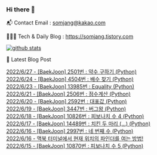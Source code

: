 ### Hi there 👋

📬  Contact Email : somjang@kakao.com

👨🏻‍💻  Tech & Daily Blog : https://somjang.tistory.com

[![github stats](https://github-readme-stats.vercel.app/api?username=SOMJANG&show_icons=true&hide_border=False)](https://somjang.tistory.com)

🤩 Latest Blog Post

[2022/6/27 - [BaekJoon] 2501번 : 약수 구하기 (Python)](https://somjang.tistory.com/entry/BaekJoon-2501%EB%B2%88-%EC%95%BD%EC%88%98-%EA%B5%AC%ED%95%98%EA%B8%B0-Python) <br>
[2022/6/24 - [BaekJoon] 4504번 : 배수 찾기 (Python)](https://somjang.tistory.com/entry/BaekJoon-4504%EB%B2%88-%EB%B0%B0%EC%88%98-%EC%B0%BE%EA%B8%B0-Python) <br>
[2022/6/23 - [BaekJoon] 13985번 : Equality (Python)](https://somjang.tistory.com/entry/BaekJoon-13985%EB%B2%88-Equality-Python) <br>
[2022/6/21 - [BaekJoon] 2506번 : 점수계산 (Python)](https://somjang.tistory.com/entry/BaekJoon-2506%EB%B2%88-%EC%A0%90%EC%88%98%EA%B3%84%EC%82%B0-Python) <br>
[2022/6/20 - [BaekJoon] 2592번 : 대표값 (Python)](https://somjang.tistory.com/entry/BaekJoon-2592%EB%B2%88-%EB%8C%80%ED%91%9C%EA%B0%92-Python) <br>
[2022/6/19 - [BaekJoon] 3447번 : 버그왕 (Python)](https://somjang.tistory.com/entry/BaekJoon-3447%EB%B2%88-%EB%B2%84%EA%B7%B8%EC%99%95-Python) <br>
[2022/6/18 - [BaekJoon] 10826번 : 피보나치 수 4 (Python)](https://somjang.tistory.com/entry/BaekJoon-10826%EB%B2%88-%ED%94%BC%EB%B3%B4%EB%82%98%EC%B9%98-%EC%88%98-4-Python) <br>
[2022/6/17 - [BaekJoon] 14489번 : 치킨 두 마리 (...) (Python)](https://somjang.tistory.com/entry/BaekJoon-14489%EB%B2%88-%EC%B9%98%ED%82%A8-%EB%91%90-%EB%A7%88%EB%A6%AC-Python) <br>
[2022/6/16 - [BaekJoon] 2997번 : 네 번째 수 (Python)](https://somjang.tistory.com/entry/BaekJoon-2997%EB%B2%88-%EB%84%A4-%EB%B2%88%EC%A7%B8-%EC%88%98-Python) <br>
[2022/6/16 - 맥북 터미널에서 현재 위치의 파인더를 여는 방법!](https://somjang.tistory.com/entry/%EB%A7%A5%EB%B6%81-%ED%84%B0%EB%AF%B8%EB%84%90%EC%97%90%EC%84%9C-%ED%98%84%EC%9E%AC-%EC%9C%84%EC%B9%98%EC%9D%98-%ED%8C%8C%EC%9D%B8%EB%8D%94%EB%A5%BC-%EC%97%AC%EB%8A%94-%EB%B0%A9%EB%B2%95) <br>
[2022/6/15 - [BaekJoon] 10870번 : 피보나치 수 5 (Python)](https://somjang.tistory.com/entry/BaekJoon-10870%EB%B2%88-%ED%94%BC%EB%B3%B4%EB%82%98%EC%B9%98-%EC%88%98-5-Python) <br>
